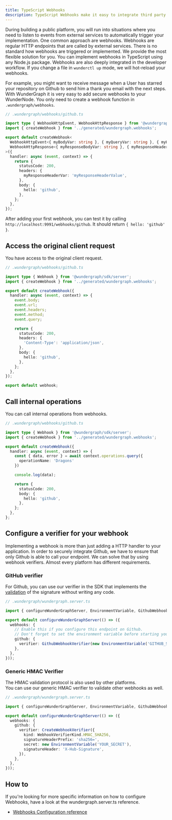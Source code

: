 ```yaml
---
title: TypeScript Webhooks
description: TypeScript Webhooks make it easy to integrate third party applications. With WunderGraph, you're able to use TypeScript to make this as easy and secure as possible.
---
```


During building a public platform, you will run into situations where you need to listen to events from external services to automatically trigger your implementation. One common approach are webhooks.
Webhooks are regular HTTP endpoints that are called by external services. There is no standard how webhooks are triggered or implemented. We provide the most flexible solution for you.
You can implement webhooks in TypeScript using any Node.js package. Webhooks are also deeply integrated in the developer workflow. If you change a file in `wunderctl up` mode, we will hot-reload your webhooks.

For example, you might want to receive message when a User has starred your repository on Github to send him a thank you email with the next steps. With WunderGraph it is very easy to add secure webhooks to your WunderNode. You only need to create a webhook function in `.wundergraph/webhooks`.

```typescript
// .wundergraph/webhooks/github.ts

import type { WebhookHttpEvent, WebhookHttpResponse } from '@wundergraph/sdk/server';
import { createWebhook } from '../generated/wundergraph.webhooks';

export default createWebhook<
  WebhookHttpEvent<{ myBodyVar: string }, { myQueryVar: string }, { myHeaderVar: string }>,
  WebhookHttpResponse<{ myResponseBodyVar: string }, { myResponseHeaderVar: string }>
>({
  handler: async (event, context) => {
    return {
      statusCode: 200,
      headers: {
        myResponseHeaderVar: 'myResponseHeaderValue',
      },
      body: {
        hello: 'github',
      },
    };
  },
});
```

After adding your first webhook, you can test it by calling `http://localhost:9991/webhooks/github`. It should return `{ hello: 'github' }`.

## Access the original client request

You have access to the original client request.

```typescript
// .wundergraph/webhooks/github.ts

import type { Webhook } from '@wundergraph/sdk/server';
import { createWebhook } from '../generated/wundergraph.webhooks';

export default createWebhook({
  handler: async (event, context) => {
    event.body;
    event.url;
    event.headers;
    event.method;
    event.query;

    return {
      statusCode: 200,
      headers: {
        'Content-Type': 'application/json',
      },
      body: {
        hello: 'github',
      },
    };
  },
});

export default webhook;
```

## Call internal operations

You can call internal operations from webhooks.

```typescript
// .wundergraph/webhooks/github.ts

import type { Webhook } from '@wundergraph/sdk/server';
import { createWebhook } from '../generated/wundergraph.webhooks';

export default createWebhook({
  handler: async (event, context) => {
    const { data, error } = await context.operations.query({
      operationName: 'Dragons'
    })

    console.log(data);

    return {
      statusCode: 200,
      body: {
        hello: 'github',
      },
    };
  },
};
```

## Configure a verifier for your webhook

Implementing a webhook is more than just adding a HTTP handler to your application. In order to securely integrate Github, we have to ensure that only Github is able to call your endpoint. We can solve that by using webhook verifiers. Almost every platform has different requirements.

### GitHub verifier

For Github, you can use our verifier in the SDK that implements the [validation](https://docs.github.com/en/developers/webhooks-and-events/webhooks/securing-your-webhooks) of the signature without writing any code.

```typescript
// .wundergraph/wundergraph.server.ts

import { configureWunderGraphServer, EnvironmentVariable, GithubWebhookVerifier } from '@wundergraph/sdk/server';

export default configureWunderGraphServer(() => ({
  webhooks: {
    // Enable this if you configure this endpoint on Github.
    // Don't forget to set the environment variable before starting your WunderNode
    github: {
      verifier: GithubWebhookVerifier(new EnvironmentVariable('GITHUB_SECRET')),
    },
  },
}));
```

### Generic HMAC Verifier

The HMAC validation protocol is also used by other platforms.  
You can use our generic HMAC verifier to validate other webhooks as well.

```typescript
// .wundergraph/wundergraph.server.ts

import { configureWunderGraphServer, EnvironmentVariable, GithubWebhookVerifier } from '@wundergraph/sdk/server';

export default configureWunderGraphServer(() => ({
  webhooks: {
    github: {
      verifier: CreateWebhookVerifier({
        kind: WebhookVerifierKind.HMAC_SHA256,
        signatureHeaderPrefix: 'sha256=',
        secret: new EnvironmentVariable('YOUR_SECRET'),
        signatureHeader: 'X-Hub-Signature',
      }),
    },
  },
}));
```

## How to

If you're looking for more specific information on how to configure Webhooks,
have a look at the wundergraph.server.ts reference.

- [Webhooks Configuration reference](/docs/wundergraph-server-reference/webhooks)
